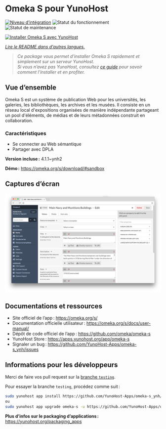 <!--
Nota bene : ce README est automatiquement généré par <https://github.com/YunoHost/apps/tree/master/tools/readme_generator>
Il NE doit PAS être modifié à la main.
-->

# Omeka S pour YunoHost

[![Niveau d’intégration](https://apps.yunohost.org/badge/integration/omeka-s)](https://ci-apps.yunohost.org/ci/apps/omeka-s/)
![Statut du fonctionnement](https://apps.yunohost.org/badge/state/omeka-s)
![Statut de maintenance](https://apps.yunohost.org/badge/maintained/omeka-s)

[![Installer Omeka S avec YunoHost](https://install-app.yunohost.org/install-with-yunohost.svg)](https://install-app.yunohost.org/?app=omeka-s)

*[Lire le README dans d'autres langues.](./ALL_README.md)*

> *Ce package vous permet d’installer Omeka S rapidement et simplement sur un serveur YunoHost.*  
> *Si vous n’avez pas YunoHost, consultez [ce guide](https://yunohost.org/install) pour savoir comment l’installer et en profiter.*

## Vue d’ensemble

Omeka S est un système de publication Web pour les universités, les galeries, les bibliothèques, les archives et les musées. Il consiste en un réseau local d'expositions organisées de manière indépendante partageant un pool d'éléments, de médias et de leurs métadonnées construit en collaboration.

### Caractéristiques

- Se connecter au Web sémantique
- Partager avec DPLA

**Version incluse :** 4.1.1~ynh2

**Démo :** <https://omeka.org/s/download/#sandbox>

## Captures d’écran

![Capture d’écran de Omeka S](./doc/screenshots/omeka-s.png)

## Documentations et ressources

- Site officiel de l’app : <https://omeka.org/s/>
- Documentation officielle utilisateur : <https://omeka.org/s/docs/user-manual/>
- Dépôt de code officiel de l’app : <https://github.com/omeka/omeka-s>
- YunoHost Store : <https://apps.yunohost.org/app/omeka-s>
- Signaler un bug : <https://github.com/YunoHost-Apps/omeka-s_ynh/issues>

## Informations pour les développeurs

Merci de faire vos pull request sur la [branche `testing`](https://github.com/YunoHost-Apps/omeka-s_ynh/tree/testing).

Pour essayer la branche `testing`, procédez comme suit :

```bash
sudo yunohost app install https://github.com/YunoHost-Apps/omeka-s_ynh/tree/testing --debug
ou
sudo yunohost app upgrade omeka-s -u https://github.com/YunoHost-Apps/omeka-s_ynh/tree/testing --debug
```

**Plus d’infos sur le packaging d’applications :** <https://yunohost.org/packaging_apps>
